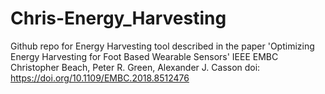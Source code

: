 # Chris-Energy_Harvesting
Github repo for Energy Harvesting tool described in the paper 
'Optimizing Energy Harvesting for Foot Based Wearable Sensors'
IEEE EMBC
Christopher Beach, Peter R. Green, Alexander J. Casson
doi: https://doi.org/10.1109/EMBC.2018.8512476
